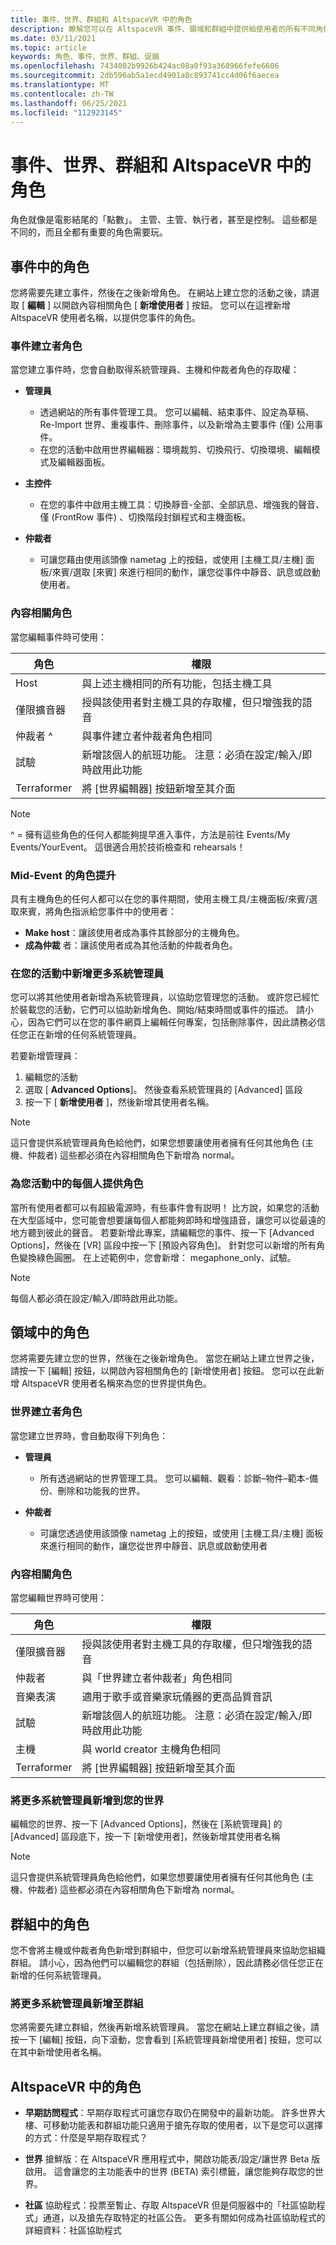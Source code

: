 ```yaml
---
title: 事件、世界、群組和 AltspaceVR 中的角色
description: 瞭解您可以在 AltspaceVR 事件、領域和群組中提供給使用者的所有不同角色。
ms.date: 03/11/2021
ms.topic: article
keywords: 角色、事件、世界、群組、促銷
ms.openlocfilehash: 7434002b9926b424ac08a0f93a368966fefe6606
ms.sourcegitcommit: 2db596ab5a1ecd4901a8c893741cc4d06f6aecea
ms.translationtype: MT
ms.contentlocale: zh-TW
ms.lasthandoff: 06/25/2021
ms.locfileid: "112923145"
---
```

# <a name="roles-in-events-worlds-groups-and-in-altspacevr"></a>事件、世界、群組和 AltspaceVR 中的角色

角色就像是電影結尾的「點數」。 主管、主管、執行者，甚至是控制。 這些都是不同的，而且全都有重要的角色需要玩。

## <a name="roles-in-events"></a>事件中的角色

您將需要先建立事件，然後在之後新增角色。 在網站上建立您的活動之後，請選取 [ **編輯** ] 以開啟內容相關角色 [ **新增使用者** ] 按鈕。 您可以在這裡新增 AltspaceVR 使用者名稱，以提供您事件的角色。

### <a name="event-creator-roles"></a>事件建立者角色

當您建立事件時，您會自動取得系統管理員、主機和仲裁者角色的存取權：

* **管理員**
    - 透過網站的所有事件管理工具。 您可以編輯、結束事件、設定為草稿、Re-Import 世界、重複事件、刪除事件，以及新增為主要事件 (僅) 公用事件。
    - 在您的活動中啟用世界編輯器：環境裁剪、切換飛行、切換環境、編輯模式及編輯器面板。

* **主控件**
    - 在您的事件中啟用主機工具：切換靜音-全部、全部訊息、增強我的聲音、僅 (FrontRow 事件) 、切換階段封鎖程式和主機面板。

* **仲裁者** 
    - 可讓您藉由使用該頭像 nametag 上的按鈕，或使用 [主機工具/主機] 面板/來賓/選取 [來賓] 來進行相同的動作，讓您從事件中靜音、訊息或啟動使用者。

### <a name="contextual-roles"></a>內容相關角色

當您編輯事件時可使用：

| 角色 | 權限 |
|---|---|
| Host | 與上述主機相同的所有功能，包括主機工具 |
| 僅限擴音器 | 授與該使用者對主機工具的存取權，但只增強我的語音 |
| 仲裁者 ^ | 與事件建立者仲裁者角色相同 |
| 試驗 | 新增該個人的航班功能。 注意：必須在設定/輸入/即時啟用此功能 |
| Terraformer | 將 [世界編輯器] 按鈕新增至其介面 |

> [!NOTE]
> ^ = 擁有這些角色的任何人都能夠提早進入事件，方法是前往 Events/My Events/YourEvent。 這很適合用於技術檢查和 rehearsals！

### <a name="mid-event-role-promotion"></a>Mid-Event 的角色提升

具有主機角色的任何人都可以在您的事件期間，使用主機工具/主機面板/來賓/選取來賓，將角色指派給您事件中的使用者：

* **Make host**：讓該使用者成為事件其餘部分的主機角色。
* **成為仲裁** 者：讓該使用者成為其他活動的仲裁者角色。

### <a name="adding-more-admins-to-your-event"></a>在您的活動中新增更多系統管理員

您可以將其他使用者新增為系統管理員，以協助您管理您的活動。 或許您已經忙於裝載您的活動，它們可以協助新增角色、開始/結束時間或事件的描述。 請小心，因為它們可以在您的事件網頁上編輯任何專案，包括刪除事件，因此請務必信任您正在新增的任何系統管理員。

若要新增管理員：
1. 編輯您的活動
2. 選取 [ **Advanced Options**]。 然後查看系統管理員的 [Advanced] 區段
3. 按一下 [ **新增使用者** ]，然後新增其使用者名稱。 

> [!NOTE] 
> 這只會提供系統管理員角色給他們，如果您想要讓使用者擁有任何其他角色 (主機、仲裁者) 這些都必須在內容相關角色下新增為 normal。

### <a name="giving-everyone-in-your-event-a-role"></a>為您活動中的每個人提供角色

當所有使用者都可以有超級電源時，有些事件會有説明！ 比方說，如果您的活動在大型區域中，您可能會想要讓每個人都能夠即時和增強語音，讓您可以從最遠的地方聽到彼此的聲音。 若要新增此專案，請編輯您的事件、按一下 [Advanced Options]，然後在 [VR] 區段中按一下 [預設內容角色]。 針對您可以新增的所有角色變換綠色圓圈。 在上述範例中，您會新增： megaphone_only、試驗。

> [!NOTE] 
> 每個人都必須在設定/輸入/即時啟用此功能。

## <a name="roles-in-worlds"></a>領域中的角色

您將需要先建立您的世界，然後在之後新增角色。 當您在網站上建立世界之後，請按一下 [編輯] 按鈕，以開啟內容相關角色的 [新增使用者] 按鈕。 您可以在此新增 AltspaceVR 使用者名稱來為您的世界提供角色。

### <a name="world-creator-roles"></a>世界建立者角色

當您建立世界時，會自動取得下列角色：

* **管理員** 
    - 所有透過網站的世界管理工具。 您可以編輯、觀看：診斷–物件–範本-備份、刪除和功能我的世界。

* **仲裁者** 
    - 可讓您透過使用該頭像 nametag 上的按鈕，或使用 [主機工具/主機] 面板來進行相同的動作，讓您從世界中靜音、訊息或啟動使用者

### <a name="contextual-roles"></a>內容相關角色

當您編輯世界時可使用：

| 角色 | 權限 |
|---|---|
| 僅限擴音器 | 授與該使用者對主機工具的存取權，但只增強我的語音 |
| 仲裁者 | 與「世界建立者仲裁者」角色相同 |
| 音樂表演 |適用于歌手或音樂家玩儀器的更高品質音訊  |
| 試驗 | 新增該個人的航班功能。 注意：必須在設定/輸入/即時啟用此功能 |
| 主機 | 與 world creator 主機角色相同 |
| Terraformer | 將 [世界編輯器] 按鈕新增至其介面 | 

### <a name="adding-more-admins-to-your-world"></a>將更多系統管理員新增到您的世界

編輯您的世界、按一下 [Advanced Options]，然後在 [系統管理員] 的 [Advanced] 區段底下，按一下 [新增使用者]，然後新增其使用者名稱 

> [!NOTE] 
> 這只會提供系統管理員角色給他們，如果您想要讓使用者擁有任何其他角色 (主機、仲裁者) 這些都必須在內容相關角色下新增為 normal。

## <a name="roles-in-groups"></a>群組中的角色

您不會將主機或仲裁者角色新增到群組中，但您可以新增系統管理員來協助您組織群組。 請小心，因為他們可以編輯您的群組（包括刪除），因此請務必信任您正在新增的任何系統管理員。

### <a name="adding-more-admins-to-your-group"></a>將更多系統管理員新增至群組

您將需要先建立群組，然後再新增系統管理員。 當您在網站上建立群組之後，請按一下 [編輯] 按鈕，向下滾動，您會看到 [系統管理員新增使用者] 按鈕，您可以在其中新增使用者名稱。

## <a name="roles-in-altspacevr"></a>AltspaceVR 中的角色

* **早期訪問程式**：早期存取程式可讓您存取仍在開發中的最新功能。 許多世界大樓、可移動功能表和群組功能只適用于搶先存取的使用者，以下是您可以選擇的方式：什麼是早期存取程式？

* **世界** 搶鮮版：在 AltspaceVR 應用程式中，開啟功能表/設定/讓世界 Beta 版啟用。 這會讓您的主功能表中的世界 (BETA) 索引標籤，讓您能夠存取您的世界。

* **社區** 協助程式：投票至暫止、存取 AltspaceVR 但是伺服器中的「社區協助程式」通道，以及搶先存取特定的社區公告。 更多有關如何成為社區協助程式的詳細資料：社區協助程式